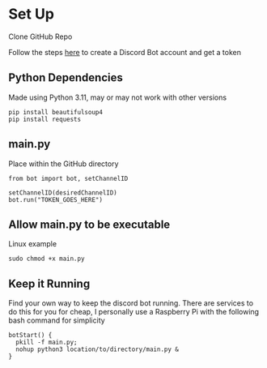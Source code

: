 # Set Up

Clone GitHub Repo

Follow the steps [here](https://www.howtogeek.com/364225/how-to-make-your-own-discord-bot/) to create a Discord Bot account and get a token

## Python Dependencies 

Made using Python 3.11, may or may not work with other versions
```
pip install beautifulsoup4
pip install requests
```

## main.py

Place within the GitHub directory 
```
from bot import bot, setChannelID

setChannelID(desiredChannelID)
bot.run("TOKEN_GOES_HERE")
```

## Allow main.py to be executable

Linux example
```
sudo chmod +x main.py
```

## Keep it Running

Find your own way to keep the discord bot running. There are services to do this for you for cheap, I personally use a Raspberry Pi with the following bash command for simplicity
```
botStart() {
  pkill -f main.py;
  nohup python3 location/to/directory/main.py &
}
```
